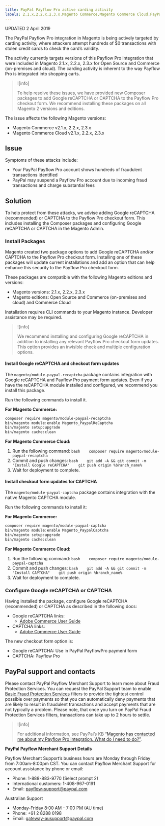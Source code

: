 ```yaml
---
title: PayPal Payflow Pro active carding activity
labels: 2.1.x,2.2.x,2.3.x,Magento Commerce,Magento Commerce Cloud,PayPal,carding,payflow,troubleshooting
---
```


UPDATED 2 April 2019

The PayPal Payflow Pro integration in Magento is being actively targeted by carding activity, where attackers attempt hundreds of $0 transactions with stolen credit cards to check the card’s validity.

The activity currently targets versions of this Payflow Pro integration that were included in Magento 2.1.x, 2.2.x, 2.3.x for Open Source and Commerce (on-premises and cloud). The carding activity is inherent to the way Payflow Pro is integrated into shopping carts.

>![info]
>
>To help resolve these issues, we have provided new Composer packages to add Google reCAPTCHA or CAPTCHA to the Payflow Pro checkout form. We recommend installing these packages on all Magento 2 versions and editions.

The issue affects the following Magento versions:

* Magento Commerce v2.1.x, 2.2.x, 2.3.x
* Magento Commerce Cloud v2.1.x, 2.2.x, 2.3.x

## Issue

Symptoms of these attacks include:

* Your PayPal Payflow Pro account shows hundreds of fraudulent transactions identified
* PayPal may suspend a Payflow Pro account due to incoming fraud transactions and charge substantial fees

## Solution

To help protect from these attacks, we advise adding Google reCAPTCHA (recommended) or CAPTCHA to the Payflow Pro checkout form. This includes installing the Composer packages and configuring Google reCAPTCHA or CAPTCHA in the Magento Admin.

### Install Packages

Magento created two package options to add Google reCAPTCHA and/or CAPTCHA to the Payflow Pro checkout form. Installing one of these packages will update current installations and add an option that can help enhance this security to the Payflow Pro checkout form.

These packages are compatible with the following Magento editions and versions:

* Magento versions: 2.1.x, 2.2.x, 2.3.x
* Magento editions: Open Source and Commerce (on-premises and cloud) and Commerce Cloud

Installation requires CLI commands to your Magento instance. Developer assistance may be required.

>![info]
>
>We recommend installing and configuring Google reCAPTCHA in addition to installing any relevant Payflow Pro checkout form updates. This option provides an invisible check and multiple configuration options.

#### Install Google reCAPTCHA and checkout form updates

The `magento/module-paypal-recaptcha` package contains integration with Google reCAPTCHA and Payflow Pro payment form updates. Even if you have the reCAPTCHA module installed and configured, we recommend you install this package.

Run the following commands to install it.

 **For Magento Commerce:**

```bash
composer require magento/module-paypal-recaptcha
bin/magento module:enable Magento_PaypalReCaptcha
bin/magento setup:upgrade
bin/magento cache:clean
```

 **For Magento Commerce Cloud:**

1. Run the following command:    ```bash    composer require magento/module-paypal-recaptcha    ```    
1. Commit and push changes:    ```bash    git add -A && git commit -m "Install Google reCAPTCHA"    git push origin %branch_name%    ```    
1. Wait for deployment to complete.

#### Install checkout form updates for CAPTCHA

The `magento/module-paypal-captcha` package contains integration with the native Magento CAPTCHA module.

Run the following commands to install it:

 **For Magento Commerce:**

```bash
composer require magento/module-paypal-captcha
bin/magento module:enable Magento_PaypalCaptcha
bin/magento setup:upgrade
bin/magento cache:clean
```

 **For Magento Commerce Cloud:**

1. Run the following command:    ```bash    composer require magento/module-paypal-captcha    ```    
1. Commit and push changes:    ```bash    git add -A && git commit -m "Install CAPTCHA"    git push origin %branch_name%    ```    
1. Wait for deployment to complete.

### Configure Google reCAPTCHA or CAPTCHA

Having installed the package, configure Google reCAPTCHA (recommended) or CAPTCHA as described in the following docs:

* Google reCAPTCHA links:
    * [Adobe Commerce User Guide](https://docs.magento.com/user-guide/stores/security-google-recaptcha.html)
* CAPTCHA links:
    * [Adobe Commerce User Guide](https://docs.magento.com/user-guide/stores/security-captcha.html)

The new checkout form option is:

* Google reCAPTCHA: Use in PayPal PayflowPro payment form
* CAPTCHA: Payflow Pro

## PayPal support and contacts

Please contact PayPal Payflow Merchant Support to learn more about Fraud Protection Services. You can request the PayPal Support team to enable [Basic Fraud Protection Services](https://developer.paypal.com/docs/classic/payflow/fraud-protection/#how-fraud-protection-services-protect-you) filters to provide the tightest control possible over payments so that you can automatically deny payments that are likely to result in fraudulent transactions and accept payments that are not typically a problem. Please note, that once you turn on PayPal Fraud Protection Services filters, transactions can take up to 2 hours to settle.

>![info]
>
>For additional information, see PayPal’s KB [“Magento has contacted me about my Payflow Pro integration. What do I need to do?”](https://www.paypal.com/us/smarthelp/article/ts2242).

 **PayPal Payflow Merchant Support Details**

Payflow Merchant Support’s business hours are Monday through Friday from 7:00am-8:00pm CST. You can contact Payflow Merchant Support for account assistance by phone or email:

* Phone: 1-888-883-9770 (Select prompt 2)
* International customers: 1-408-967-0191
* Email: [payflow-support@paypal.com](mailto:payflow-support@paypal.com)

Australian Support

* Monday-Friday 8:00 AM - 7:00 PM (AU time)
* Phone: +61 2 8288 0198
* Email: [gateway-ausupport@paypal.com](mailto:gateway-ausupport@paypal.com)
